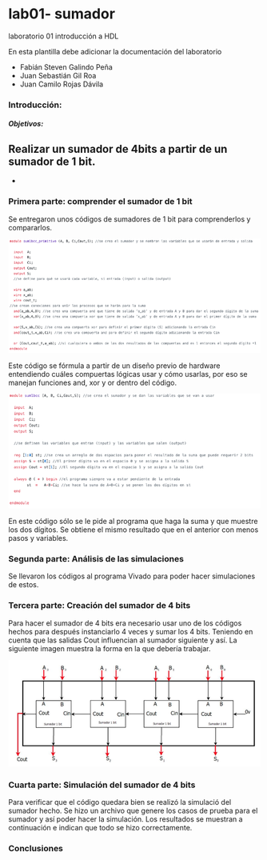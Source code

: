 # lab01- sumador 
laboratorio 01 introducción a HDL

En esta plantilla debe adicionar la documentación del laboratorio

* Fabián Steven Galindo Peña
* Juan Sebastián Gil Roa
* Juan Camilo Rojas Dávila

### Introducción:

##### Objetivos:

Realizar un sumador de 4bits a partir de un sumador de 1 bit.
  -
  -
  
  

### Primera parte: comprender el sumador de 1 bit

Se entregaron unos códigos de sumadores de 1 bit para comprenderlos y compararlos. 

![Fig.1 comentarios en código sum1bcc_primitive.v](https://github.com/unal-edigital1-2020-1/lab01-sumador-grupo-04/blob/master/Captura%20de%20Pantalla%202020-03-23%20a%20la(s)%2016.08.56.png)

Este código se fórmula a partir de un diseño previo de hardware entendiendo cuáles compuertas lógicas usar y cómo usarlas, por eso se manejan funciones and, xor y or dentro del código.

![Fig.2 comentarios en código sum1bcc.v](https://github.com/unal-edigital1-2020-1/lab01-sumador-grupo-04/blob/master/Captura%20de%20Pantalla%202020-03-23%20a%20la(s)%2016.09.25.png)

En este código sólo se le pide al programa que haga la suma y que muestre los dos dígitos. Se obtiene el mismo resultado que en el anterior con menos pasos y variables.

### Segunda parte: Análisis de las simulaciones

Se llevaron los códigos al programa Vivado para poder hacer simulaciones de estos.

### Tercera parte: Creación del sumador de 4 bits

Para hacer el sumador de 4 bits era necesario usar uno de los códigos hechos para después instanciarlo 4 veces y sumar los 4 bits. Teniendo en cuenta que las salidas Cout influencian al sumador siguiente y así. La siguiente imagen muestra la forma en la que debería trabajar. 

![Diagrama sum4bcc](https://github.com/unal-edigital1-2020-1/lab01-sumador-grupo-04/blob/master/Captura%20de%20Pantalla%202020-03-23%20a%20la(s)%2017.23.47.png)

### Cuarta parte: Simulación del sumador de 4 bits

Para verificar que el código quedara bien se realizó la simulació del sumador hecho. Se hizo un archivo que genere los casos de prueba para el sumador y así poder hacer la simulación. Los resultados se muestran a continuación e indican que todo se hizo correctamente.



### Conclusiones
